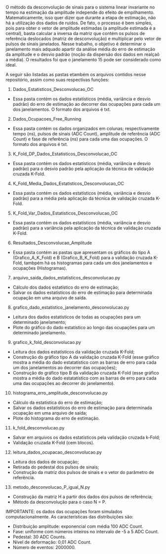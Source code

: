 O método da desconvolução de sinais para o sistema linear invariante no tempo na estimação da amplitude independe do efeito de empilhamento. Matematicamente, isso quer dizer que durante a etapa de estimação, não há a utilização dos dados de ruídos. De fato, o processo é bem simples, pois para obter o vetor de amplitude estimadas (a amplitude estimada é a central), basta calcular a inversa da matriz que contém os pulsos de referência deslocados (matriz de desconvolução) e multiplicar pelo vetor de pulsos de sinais janelados.
Nesse trabalho, o objetivo é determinar o janelamento mais adquado  apartir da análise média do erro de estimação da amplitude e o desvio padrão (noção da dispersão dos dados em realçaõ a média).
O resultados foi que o janelamento 15 pode ser considerado como ideal.

A seguir são listadas as pastas etambém os arquivos contidos nesse repositório, assim como suas respectivas funções:

1) Dados_Estatisticos_Desconvolucao_OC
- Essa pasta contém os dados estatísticos (média, variância e desvio padrão) do erro de estimação ao decorrer das ocupações para cada um dos janelamentos. O formato dos arquivos é txt.

2) Dados_Ocupacoes_Free_Running
- Essa pasta contém os dados organizados em colunas; respectivamente tempo (ns), pulsos de sinais (ADC Count), amplitude de referência (ADC Count) e fase de referência (ns) para cada uma das ocupações. O formato dos arquivos é txt.

3) K_Fold_DP_Dados_Estatisticos_Desconvolucao_OC
- Essa pasta contém os dados estatísticos (média, variância e desvio padrão) para o desvio padrão pela aplicação da técnica de validação cruzada K-Fold.

4) K_Fold_Media_Dados_Estatisticos_Desconvolucao_OC
- Essa pasta contém os dados estatísticos (média, variância e desvio padrão) para a média pela aplicação da técnica de validação cruzada K-Fold.

5) K_Fold_Var_Dados_Estatisticos_Desconvolucao_OC
- Essa pasta contém os dados estatísticos (média, variância e desvio padrão) para a variância pela aplicação da técnica de validação cruzada K-Fold.

6) Resultados_Desconvolucao_Amplitude
- Essa pasta contém as pastas que apresentam os gráficos do tipo A (Grafico_A_K_Fold) e B (Grafico_B_K_Fold) para a validação cruzada K-Fold, tambpém há os histogramas para cada um dos janelamentos e ocupações (Histogramas).

7) arquivo_saida_dados_estatisticos_desconvolucao.py
- Cálculo dos dados estatístico do erro de estimação;
- Salvar os dados estatísticos do erro de estimação para determinada ocupação em uma arquivo de saída.

8) grafico_dado_estatistico_janelamento_desconvolucao.py
- Leitura dos dados estatísticos de todas as ocupações para um determinado janelamento;
- Plote do gráfico do dado estatístico ao longo das ocupações para um determinado janelamento.

9) grafico_k_fold_desconvolucao.py
- Leitura dos dados estatísticos da validação cruzada K-Fold;
- Construção do gráfico tipo A da validação cruzada K-Fold (esse gráfico mostra a média do dado estatatístico com as barras de erro para cada um dos janelamentos ao decorrer das ocupações);
- Construção do gráfico tipo B da validação cruzada K-Fold (esse gráfico mostra a média do dado estatatístico com as barras de erro para cada uma das ocupações ao decorrer do janelamento).

10) histograma_erro_amplitude_desconvolucao.py
- Cálculo da estatística do erro de estimação;
- Salvar os dados estatísticos do erro de estimação para determinada ocupação em uma arquivo de saída;
- Plote do histograma do erro de estimação.

11) k_fold_desconvolucao.py
- Salvar em arquivos os dados estatísticos pela validação cruzada k-Fold;
- Validação cruzada K-Fold (cem blocos).

12) leitura_dados_ocupacao_desconvolucao.py
- Leitura dos dados de ocupação;
- Retirada do pedestal dos pulsos de sinais;
- Construção da matriz dos pulsos de sinais e o vetor do parâmetro de referência.

13) metodo_desconvolucao_P_igual_N.py
- Construção da matriz H a partir dos dados dos pulsos de referência;
- Método da desconvolução para o caso N = P.

IMPORTANTE: os dados das ocupações foram simulados computacionalmente.
As características das distribuições são:
- Distribuição amplitude: exponencial com média 100 ADC Count.
- Fase: uniforme com números inteiros no intervalo de -5 a 5 ADC Count.
- Pedestal: 30 ADC Counts.
- Nível de deformação: 0,01 ADC Count.
- Número de eventos: 2000000.
  


    

  
